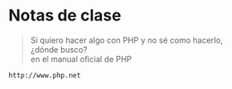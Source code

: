 # Notas de clase

>Si quiero hacer algo con PHP y no sé como hacerlo,  
>¿dónde busco?  
>en el manual oficial de PHP

    http://www.php.net
    
    